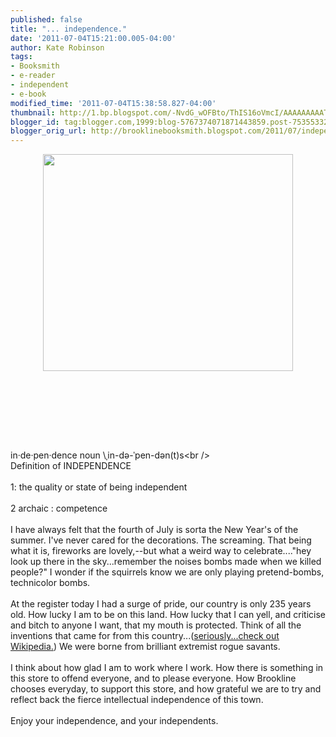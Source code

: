 ```yaml
---
published: false
title: "... independence."
date: '2011-07-04T15:21:00.005-04:00'
author: Kate Robinson
tags:
- Booksmith
- e-reader
- independent
- e-book
modified_time: '2011-07-04T15:38:58.827-04:00'
thumbnail: http://1.bp.blogspot.com/-NvdG_wOFBto/ThIS16oVmcI/AAAAAAAAATE/VSTTMiv9lCo/s72-c/fireworks-photos-128.jpg
blogger_id: tag:blogger.com,1999:blog-5767374071871443859.post-7535533279094010174
blogger_orig_url: http://brooklinebooksmith.blogspot.com/2011/07/independence.html
---
```


<a href="http://1.bp.blogspot.com/-NvdG_wOFBto/ThIS16oVmcI/AAAAAAAAATE/VSTTMiv9lCo/s1600/fireworks-photos-128.jpg"><img style="TEXT-ALIGN: center; MARGIN: 0px auto 10px; WIDTH: 400px; DISPLAY: block; HEIGHT: 347px; CURSOR: hand" id="BLOGGER_PHOTO_ID_5625579602019981762" border="0" alt="" src="http://1.bp.blogspot.com/-NvdG_wOFBto/ThIS16oVmcI/AAAAAAAAATE/VSTTMiv9lCo/s400/fireworks-photos-128.jpg" /></a><br /><br /><br /><div></div><br /><br /><br />in·<span id="SPELLING_ERROR_0" class="blsp-spelling-error">de</span>·pen·<span id="SPELLING_ERROR_1" class="blsp-spelling-error">dence</span> noun \ˌin-də-ˈpen-dən(t)s\<br /><br />Definition of INDEPENDENCE<br /><br />1: the quality or state of being independent<br /><br />2 archaic : competence<br /><br />I have always felt that the fourth of July is sorta the New Year's of the summer. I've never cared for the decorations. The screaming. That being what it is, fireworks are lovely,--but what a weird way to celebrate...."hey look up there in the sky...remember the noises bombs made when we killed people?" I wonder if the squirrels know we are only playing pretend-bombs, technicolor bombs.<br /><br />At the register today I had a surge of pride, our country is only 235 years old. How lucky I am to be on this land. How lucky that I can yell, and criticise and bitch to anyone I want, that my mouth is protected. Think of all the inventions that came for from this country...(<a href="http://en.wikipedia.org/wiki/Timeline_of_United_States_inventions">seriously...check out <span id="SPELLING_ERROR_2" class="blsp-spelling-error">Wikipedia</span>.</a>) We were borne from brilliant extremist rogue savants.<br /><br />I think about how glad I am to work where I work. How there is something in this store to offend everyone, and to please everyone. How <span id="SPELLING_ERROR_3" class="blsp-spelling-error">Brookline</span> chooses everyday, to support this store, and how grateful we are to try and reflect back the fierce intellectual independence of this town.<br /><br />Enjoy your independence, and your independents.
